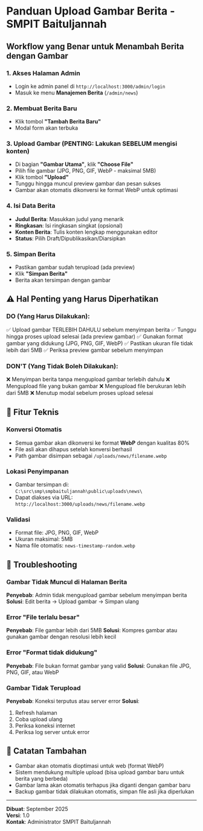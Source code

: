 # Panduan Upload Gambar Berita - SMPIT Baituljannah

## Workflow yang Benar untuk Menambah Berita dengan Gambar

### 1. Akses Halaman Admin
- Login ke admin panel di `http://localhost:3000/admin/login`
- Masuk ke menu **Manajemen Berita** (`/admin/news`)

### 2. Membuat Berita Baru
- Klik tombol **"Tambah Berita Baru"**
- Modal form akan terbuka

### 3. Upload Gambar (PENTING: Lakukan SEBELUM mengisi konten)
- Di bagian **"Gambar Utama"**, klik **"Choose File"**
- Pilih file gambar (JPG, PNG, GIF, WebP - maksimal 5MB)
- Klik tombol **"Upload"**
- Tunggu hingga muncul preview gambar dan pesan sukses
- Gambar akan otomatis dikonversi ke format WebP untuk optimasi

### 4. Isi Data Berita
- **Judul Berita**: Masukkan judul yang menarik
- **Ringkasan**: Isi ringkasan singkat (opsional)
- **Konten Berita**: Tulis konten lengkap menggunakan editor
- **Status**: Pilih Draft/Dipublikasikan/Diarsipkan

### 5. Simpan Berita
- Pastikan gambar sudah terupload (ada preview)
- Klik **"Simpan Berita"**
- Berita akan tersimpan dengan gambar

## ⚠️ Hal Penting yang Harus Diperhatikan

### DO (Yang Harus Dilakukan):
✅ Upload gambar TERLEBIH DAHULU sebelum menyimpan berita
✅ Tunggu hingga proses upload selesai (ada preview gambar)
✅ Gunakan format gambar yang didukung (JPG, PNG, GIF, WebP)
✅ Pastikan ukuran file tidak lebih dari 5MB
✅ Periksa preview gambar sebelum menyimpan

### DON'T (Yang Tidak Boleh Dilakukan):
❌ Menyimpan berita tanpa mengupload gambar terlebih dahulu
❌ Mengupload file yang bukan gambar
❌ Mengupload file berukuran lebih dari 5MB
❌ Menutup modal sebelum proses upload selesai

## 🔧 Fitur Teknis

### Konversi Otomatis
- Semua gambar akan dikonversi ke format **WebP** dengan kualitas 80%
- File asli akan dihapus setelah konversi berhasil
- Path gambar disimpan sebagai `/uploads/news/filename.webp`

### Lokasi Penyimpanan
- Gambar tersimpan di: `C:\src\smp\smpbaituljannah\public\uploads\news\`
- Dapat diakses via URL: `http://localhost:3000/uploads/news/filename.webp`

### Validasi
- Format file: JPG, PNG, GIF, WebP
- Ukuran maksimal: 5MB
- Nama file otomatis: `news-timestamp-random.webp`

## 🐛 Troubleshooting

### Gambar Tidak Muncul di Halaman Berita
**Penyebab**: Admin tidak mengupload gambar sebelum menyimpan berita
**Solusi**: Edit berita → Upload gambar → Simpan ulang

### Error "File terlalu besar"
**Penyebab**: File gambar lebih dari 5MB
**Solusi**: Kompres gambar atau gunakan gambar dengan resolusi lebih kecil

### Error "Format tidak didukung"
**Penyebab**: File bukan format gambar yang valid
**Solusi**: Gunakan file JPG, PNG, GIF, atau WebP

### Gambar Tidak Terupload
**Penyebab**: Koneksi terputus atau server error
**Solusi**: 
1. Refresh halaman
2. Coba upload ulang
3. Periksa koneksi internet
4. Periksa log server untuk error

## 📝 Catatan Tambahan

- Gambar akan otomatis dioptimasi untuk web (format WebP)
- Sistem mendukung multiple upload (bisa upload gambar baru untuk berita yang berbeda)
- Gambar lama akan otomatis terhapus jika diganti dengan gambar baru
- Backup gambar tidak dilakukan otomatis, simpan file asli jika diperlukan

---

**Dibuat**: September 2025  
**Versi**: 1.0  
**Kontak**: Administrator SMPIT Baituljannah